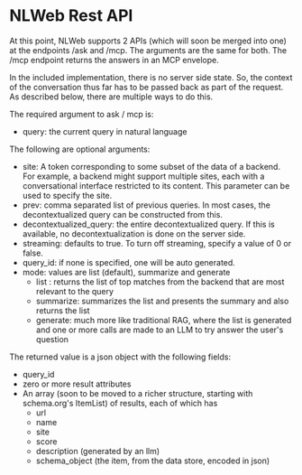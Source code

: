 # NLWeb Rest API

At this point, NLWeb supports 2 APIs (which will soon be merged into one) at the endpoints /ask
and /mcp. The arguments are the same for both. The /mcp endpoint returns the answers in 
an MCP envelope. 

In the included implementation, there is no server side state.
So, the context of the conversation thus far has to be passed back as part of 
the request. As described below, there are multiple ways to do this.

The required argument to ask / mcp is:
- query: the current query in natural language

The following are optional arguments:
- site: A token corresponding to some subset of the data of a backend. For example, a backend might support multiple sites, each with a conversational interface restricted to its content. This parameter can be used to specify the site.
- prev: comma separated list of previous queries. In most cases, the decontextualized query can be constructed from this. 
- decontextualized_query: the entire decontextualized query. If this is available, no decontextualization is done on the server side.
- streaming: defaults to true. To turn off streaming, specify a value of 0 or false.
- query_id: if none is specified, one will be auto generated.
- mode: values are list (default), summarize and generate
    - list : returns the list of top matches from the backend that are most relevant to the query
    - summarize: summarizes the list and presents the summary and also returns the list
    - generate: much more like traditional RAG, where the list is generated and one or more calls are made to an LLM to try answer the user's question 

The returned value is a json object with the following fields:
- query_id
- zero or more result attributes
- An array (soon to be moved to a richer structure, starting with schema.org's ItemList) of results, each of which has
     - url
     - name
     - site
     - score
     - description (generated by an llm)
     - schema_object (the item, from the data store, encoded in json)


